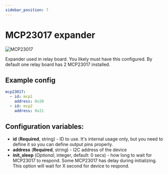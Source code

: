 ```yaml
---
sidebar_position: 7
---
```


# MCP23017 expander

![MCP23017](/img/mcp23017.png)

Expander used in relay board. You likely must have this configured.
By default one relay board has 2 MCP23017 installed.

## Example config

```yaml title="Example config"
mcp23017:
  - id: mcp1
    address: 0x20
  - id: mcp2
    address: 0x21
```

## Configuration variables:

- **id** (**Required**, string) - ID to use. It's internal usage only, but you need to define it so you can define output pins properly.
- **address** (**Required**, string) - I2C address of the device
- **init_sleep** (_Optional_, integer, default: 0 secs) - how long to wait for MCP23017 to respond. Some MCP23017 has delay during initializing. This option will wait for X second for device to respond.
